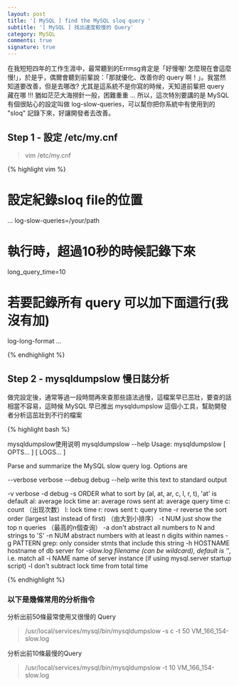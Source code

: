 ```yaml
---
layout: post
title: '[ MySQL ] find the MySQL sloq query '
subtitle: '[ MySQL ] 找出速度較慢的 Query'
category: MySQL
comments: true
signature: true
---
```


<div class="message">
    在我短短四年的工作生涯中，最常聽到的Errmsg肯定是「好慢喔! 怎麼現在會這麼慢!」，於是乎，偶爾會聽到前輩說：「那就優化、改善你的 query 啊！」。我當然知道要改善，但是去哪改? 尤其是這系統不是你寫的時候，天知道前輩把 query 藏在哪 !!! 猶如茫茫大海撈針一般，困難重重 ... 所以，這次特別要講的是 MySQL 有個很貼心的設定叫做 log-slow-queries，可以幫你把你系統中有使用到的 "sloq" 記錄下來，好讓開發者去改善。
</div>

## Step 1 - 設定 /etc/my.cnf

 > vim /etc/my.cnf

{% highlight vim %}

# 設定紀錄sloq file的位置
...
log-slow-queries=/your/path

# 執行時，超過10秒的時候記錄下來
long_query_time=10

# 若要記錄所有 query 可以加下面這行(我沒有加)
log-long-format
...

{% endhighlight %}


## Step 2 - mysqldumpslow 慢日誌分析

做完設定後，通常等過一段時間再來查那些語法過慢，這檔案早已茁壯，要查的話相當不容易，這時候 MySQL 早已推出 mysqldumpslow 這個小工具，幫助開發者分析這茁壯到不行的檔案


{% highlight bash %}

mysqldumpslow使用说明
mysqldumpslow --help
Usage: mysqldumpslow [ OPTS... ] [ LOGS... ]

Parse and summarize the MySQL slow query log. Options are

 --verbose    verbose
 --debug      debug
 --help       write this text to standard output

 -v           verbose
 -d           debug
 -s ORDER     what to sort by (al, at, ar, c, l, r, t), 'at' is default
               al: average lock time
               ar: average rows sent
               at: average query time
                c: count （出现次数）
                l: lock time
                r: rows sent
                t: query time 
 -r           reverse the sort order (largest last instead of first) （由大到小排序）
 -t NUM       just show the top n queries （最高的n個查询）
 -a           don't abstract all numbers to N and strings to 'S'
 -n NUM       abstract numbers with at least n digits within names
 -g PATTERN   grep: only consider stmts that include this string
 -h HOSTNAME  hostname of db server for *-slow.log filename (can be wildcard),
              default is '*', i.e. match all
 -i NAME      name of server instance (if using mysql.server startup script)
 -l           don't subtract lock time from total time

{% endhighlight %}


### 以下是幾條常用的分析指令

分析出前50條最常使用又很慢的 Query
 > /usr/local/services/mysql/bin/mysqldumpslow -s c -t 50 VM_166_154-slow.log

分析出前10條最慢的Query
 > /usr/local/services/mysql/bin/mysqldumpslow -t 10 VM_166_154-slow.log